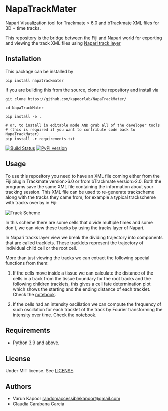 # NapaTrackMater
Napari Visualization tool for Trackmate > 6.0 and bTrackmate XML files for 3D + time tracks.


This repository is the bridge between the Fiji and Napari world for exporting and viewing the track XML files using [Napari track layer](https://napari.org/tutorials/fundamentals/tracks.html)

## Installation
This package can be installed by 

`pip install napatrackmater`

If you are building this from the source, clone the repository and install via

```
git clone https://github.com/kapoorlab/NapaTrackMater/

cd NapaTrackMater

pip install -e .

# or, to install in editable mode AND grab all of the developer tools
# (this is required if you want to contribute code back to NapaTrackMater)
pip install -r requirements.txt
```

[![Build Status](https://travis-ci.com/kapoorlab/napatrackmater.svg?branch=master)](https://travis-ci.com/github/kapoorlab/napatrackmater)
[![PyPI version](https://img.shields.io/pypi/v/napatrackmater.svg?maxAge=2591000)](https://pypi.org/project/napatrackmater/)


## Usage

To use this repository you need to have an XML file coming either from the Fiji plugin Trackmate version>6.0 or from bTrackmate version>2.0.
Both the programs save the same XML file containing the information about your tracking session. This XML file can be used to re-generate trackscheme along with the tracks they came from, for example a typical trackscheme with tracks overlay in Fiji:


![Track Scheme](https://github.com/kapoorlab/NapaTrackMater/blob/main/Images/trackscheme.png)


In this scheme there are some cells that divide multiple times and some don't, we can view these tracks by using the tracks layer of Napari.


In Napari tracks layer view we break the dividing trajectory into components that are called tracklets. These tracklets represent the trajectory of individual child cell or the root cell. 


More than just viewing the tracks we can extract the following special functions from them:


1) If the cells move inside a tissue we can calculate the distance of the cells in a track from the tissue boundary for the root tracks and the following children tracklets, this gives a cell fate determination plot which shows the starting and the ending distance of each tracklet.
Check the [notebook](https://github.com/kapoorlab/NapaTrackMater/blob/main/examples/CellFateDetermination.ipynb).


2) If the cells had an intensity oscillation we can compute the frequency of such oscillation for each tracklet of the track by Fourier transforming the intensity over time.
Check the [notebook](https://github.com/kapoorlab/NapaTrackMater/blob/main/examples/FrequencyOscillations.ipynb).

## Requirements

- Python 3.9 and above.


## License

Under MIT license. See [LICENSE](LICENSE).

## Authors

- Varun Kapoor <randomaccessiblekapoor@gmail.com>
- Claudia Carabana Garcia
